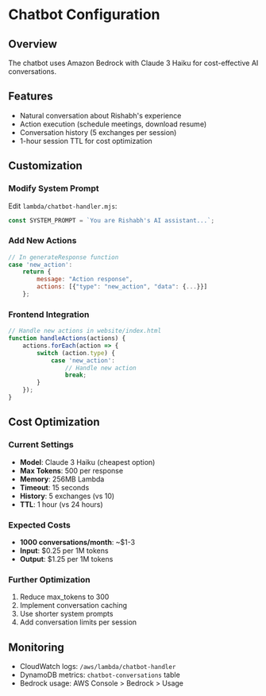 # Chatbot Configuration

## Overview
The chatbot uses Amazon Bedrock with Claude 3 Haiku for cost-effective AI conversations.

## Features
- Natural conversation about Rishabh's experience
- Action execution (schedule meetings, download resume)
- Conversation history (5 exchanges per session)
- 1-hour session TTL for cost optimization

## Customization

### Modify System Prompt
Edit `lambda/chatbot-handler.mjs`:
```javascript
const SYSTEM_PROMPT = `You are Rishabh's AI assistant...`;
```

### Add New Actions
```javascript
// In generateResponse function
case 'new_action':
    return {
        message: "Action response",
        actions: [{"type": "new_action", "data": {...}}]
    };
```

### Frontend Integration
```javascript
// Handle new actions in website/index.html
function handleActions(actions) {
    actions.forEach(action => {
        switch (action.type) {
            case 'new_action':
                // Handle new action
                break;
        }
    });
}
```

## Cost Optimization

### Current Settings
- **Model**: Claude 3 Haiku (cheapest option)
- **Max Tokens**: 500 per response
- **Memory**: 256MB Lambda
- **Timeout**: 15 seconds
- **History**: 5 exchanges (vs 10)
- **TTL**: 1 hour (vs 24 hours)

### Expected Costs
- **1000 conversations/month**: ~$1-3
- **Input**: $0.25 per 1M tokens
- **Output**: $1.25 per 1M tokens

### Further Optimization
1. Reduce max_tokens to 300
2. Implement conversation caching
3. Use shorter system prompts
4. Add conversation limits per session

## Monitoring
- CloudWatch logs: `/aws/lambda/chatbot-handler`
- DynamoDB metrics: `chatbot-conversations` table
- Bedrock usage: AWS Console > Bedrock > Usage
